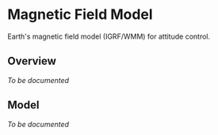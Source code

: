 # Magnetic Field Model

Earth's magnetic field model (IGRF/WMM) for attitude control.

## Overview

*To be documented*

## Model

*To be documented*
